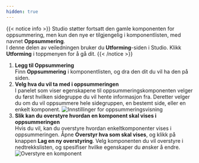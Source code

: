 ```yaml
---
hidden: true
---
```


{{< notice info >}}
Studio støtter fortsatt den gamle komponenten for oppsummering, men kun den nye er tilgjengelig i komponentlisten, med navnet **Oppsummering**.  
I denne delen av veiledningen bruker du **Utforming**-siden i Studio.
Klikk **Utforming** i toppmenyen for å gå dit.
{{< /notice >}}

1. **Legg til Oppsummering**  
   Finn **Oppsummering** i komponentlisten, og dra den dit du vil ha den på siden.
2. **Velg hva du vil ta med i oppsummeringen**  
   I panelet som viser egenskapene til oppsummeringskomponenten velger du først hvilken sidegruppe du vil hente informasjon fra.
   Deretter velger du om du vil oppsummere hele sidegruppen, en bestemt side, eller en enkelt komponent.
   ![Innstillinger for oppsummeringsvisning](/altinn-studio/guides/development/summary2/studio/summary-display.png "Innstillinger for oppsummeringsvisning")
3. **Slik kan du overstyre hvordan en komponent skal vises i oppsummeringen**  
   Hvis du vil, kan du overstyre hvordan enkeltkomponenter vises i oppsummeringen.
   Åpne **Overstyr hva som skal vises**, og klikk på knappen **Lag en ny overstyring**.
   Velg komponenten du vil overstyre i nedtrekkslisten, og spesifiser hvilke egenskaper du ønsker å endre.
   ![Overstyre en komponent](/altinn-studio/guides/development/summary2/studio/override.png "Overstyre en komponent")

